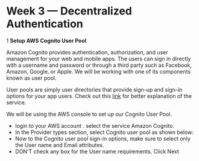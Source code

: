 # Week 3 — Decentralized Authentication

1 **Setup AWS Cognito User Pool**

Amazon Cognito provides authentication, authorization, and user management for your web and mobile apps. The users can sign in directly with a username and password or through a third party such as Facebook, Amazon, Google, or Apple. We will be working with one of its components known as user pool.

User pools are simply user directories that provide sign-up and sign-in options for your app users. Check out this [link](https://docs.aws.amazon.com/cognito/latest/developerguide/cognito-user-identity-pools.html) for better explanation of the service.

We will be using the AWS console to set up our Cognito User Pool.  
+ login to your AWS account . select the service Amazon Cognito.
+ In the Provider types section, select Cognito user pool as shown below:
+ Now to the Cognito user pool sign-in options, make sure to select only the User name and Email attributes. 
+ DON'T check any box for the User name requirements. Click Next
